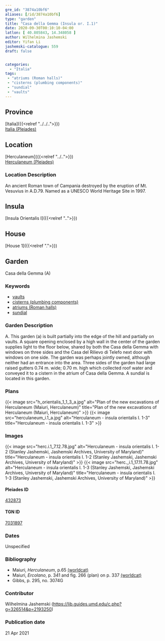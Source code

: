 ```yaml
---
gre_id: "3874a10bf6"
aliases: [/id/3874a10bf6]
type: "garden"
title: "Casa della Gemma (Insula or. I.1)"
date: 2020-09-30T00:10:10-04:00
latlon: [ 40.805843, 14.348058 ]
author: Wilhelmina Jashemski
editor: Yifan Li
jashemski-catalogue: 559
draft: false


categories:
  - "Italia"
tags:
 - "atriums (Roman halls)"
 - "cisterns (plumbing components)"
 - "sundial"
 - "vaults"
---
```


## Province

[Italia]({{<relref "../../..">}}) \
[Italia (Pleiades)](https://pleiades.stoa.org/places/1052)

## Location

[Herculaneum]({{<relref "../..">}}) \
[Herculaneum (Pleiades)](https://pleiades.stoa.org/places/432873)


### Location Description
An ancient Roman town of Campania destroyed by the eruption of Mt. Vesuvius in A.D.79. Named as a UNESCO World Heritage Site in 1997.


## Insula
[Insula Orientalis I]({{<relref "..">}})
## House
[House 1]({{<relref ".">}})
## Garden
Casa della Gemma (A)



### Keywords
 - [vaults](http://vocab.getty.edu/page/aat/300001324)
 - [cisterns (plumbing components)](http://vocab.getty.edu/page/aat/300052558)
 - [atriums (Roman halls)](http://vocab.getty.edu/page/aat/300004097)
 - [sundial](http://vocab.getty.edu/page/aat/300041614)

### Garden Description
A. This garden (a) is built partially into the edge of the hill and partially on vaults. A square opening enclosed by a high wall in the center of the garden supplies light to the floor below, shared by both the Casa della Gemma with windows on three sides and the Casa del Rilievo di Telefo next door with windows on one side. The garden was perhaps jointly owned, although neither had an entrance into the area. Three sides of the garden had large raised gutters 0.74 m. wide; 0.70 m. high which collected roof water and conveyed it to a cistern in the atrium of Casa della Gemma. A sundial is located in this garden.


### Plans
{{< image src="h_orientalis_1_1_3_a.jpg" alt="Plan of the new excavations of Herculaneum (Maiuri, Herculaneum)" title="Plan of the new excavations of Herculaneum (Maiuri, Herculaneum)" >}}
{{< image src="herculaneum_i.1_a.jpg" alt="Herculaneum - insula orientalis I. 1-3" title="Herculaneum - insula orientalis I. 1-3" >}}
### Images
{{< image src="herc.i.1_7.12.78.jpg" alt="Herculaneum - insula orientalis I. 1-2 (Stanley Jashemski, Jashemski Archives, University of Maryland)" title="Herculaneum - insula orientalis I. 1-2 (Stanley Jashemski, Jashemski Archives, University of Maryland)" >}}
{{< image src="herc._i.1_17.11.78.jpg" alt="Herculaneum - insula orientalis I. 1-3 (Stanley Jashemski, Jashemski Archives, University of Maryland)" title="Herculaneum - insula orientalis I. 1-3 (Stanley Jashemski, Jashemski Archives, University of Maryland)" >}}

#### Pleiades ID
[432873](https://pleiades.stoa.org/places/432873)

#### TGN ID
[7031897](http://vocab.getty.edu/page/tgn/7031897)

### Dates
Unspecified

### Bibliography
* Maiuri, *Herculaneum*, p.65 [(worldcat)](http://www.worldcat.org/oclc/1107784297)
* Maiuri, *Ercolano*, p. 341 and fig. 266 (plan) on p. 337 [(worldcat)](http://www.worldcat.org/oclc/490581395)
* Gibbs, p. 295, no. 3074G


### Contributor
Wilhelmina Jashemski (https://lib.guides.umd.edu/c.php?g=326514&p=2193250)

### Publication date

21 Apr 2021
